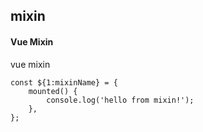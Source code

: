 ## mixin
#### Vue Mixin
vue mixin
```
const ${1:mixinName} = {
	mounted() {
		console.log('hello from mixin!');
	},
};
```